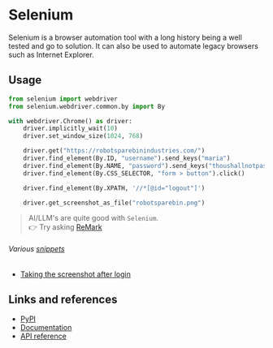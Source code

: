 # Selenium

Selenium is a browser automation tool with a long history being a well tested and go to solution.
It can also be used to automate legacy browsers such as Internet Explorer.

## Usage

```python
from selenium import webdriver
from selenium.webdriver.common.by import By

with webdriver.Chrome() as driver:
    driver.implicitly_wait(10)
    driver.set_window_size(1024, 768)

    driver.get("https://robotsparebinindustries.com/")
    driver.find_element(By.ID, "username").send_keys("maria")
    driver.find_element(By.NAME, "password").send_keys("thoushallnotpass")
    driver.find_element(By.CSS_SELECTOR, "form > button").click()

    driver.find_element(By.XPATH, '//*[@id="logout"]')

    driver.get_screenshot_as_file("robotsparebin.png")
```

> AI/LLM's are quite good with `Selenium`.<br/>
👉 Try asking [ReMark](https://chat.robocorp.com)

###### Various [snippets](snippets)

- [Taking the screenshot after login](snippets/screenshot_after_login.py)

## Links and references

- [PyPI](https://pypi.org/project/selenium/)
- [Documentation](https://www.selenium.dev/documentation/)
- [API reference](https://www.selenium.dev/selenium/docs/api/py/api.html/)
